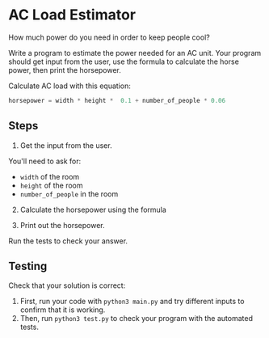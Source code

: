 # AC Load Estimator

How much power do you need in order to keep people cool?

Write a program to estimate the power needed for an AC unit. Your program 
should get input from the user, use the formula to calculate the horse power, 
then print the horsepower.

Calculate AC load with this equation:

```python
horsepower = width * height *  0.1 + number_of_people * 0.06
```

## Steps

1. Get the input from the user.

You'll need to ask for:
- `width` of the room
- `height` of the room
- `number_of_people` in the room

2. Calculate the horsepower using the formula

3. Print out the horsepower.

Run the tests to check your answer.

## Testing

Check that your solution is correct:

1. First, run your code with `python3 main.py` and try different 
  inputs to confirm that it is working.
2. Then, run `python3 test.py` to check your program with the automated tests.
